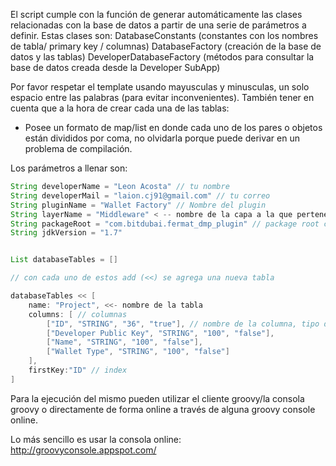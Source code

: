El script cumple con la función de generar automáticamente las clases relacionadas con la base de datos a partir de una serie de parámetros a definir.
Estas clases son:
DatabaseConstants (constantes con los nombres de tabla/ primary key / columnas)
DatabaseFactory (creación de la base de datos y las tablas)
DeveloperDatabaseFactory (métodos para consultar la base de datos creada desde la Developer SubApp)

Por favor respetar el template usando mayusculas y minusculas, un solo espacio entre las palabras (para evitar inconvenientes).
También tener en cuenta que a la hora de crear cada una de las tablas:
* Posee un formato de map/list en donde cada uno de los pares o objetos están divididos por coma, no olvidarla porque puede derivar en un problema de compilación.

Los parámetros a llenar son:

```groovy
String developerName = "Leon Acosta" // tu nombre
String developerMail = "laion.cj91@gmail.com" // tu correo
String pluginName = "Wallet Factory" // Nombre del plugin
String layerName = "Middleware" < -- nombre de la capa a la que pertenece el plugin
String packageRoot = "com.bitdubai.fermat_dmp_plugin" // package root con la plataforma a la que pertenece el plugin
String jdkVersion = "1.7"


List databaseTables = []

// con cada uno de estos add (<<) se agrega una nueva tabla

databaseTables << [
    name: "Project", <<- nombre de la tabla
    columns: [ // columnas
        ["ID", "STRING", "36", "true"], // nombre de la columna, tipo de dato, tamaño, si es primary o no
        ["Developer Public Key", "STRING", "100", "false"],
        ["Name", "STRING", "100", "false"],
        ["Wallet Type", "STRING", "100", "false"]
    ],
    firstKey:"ID" // index
]
```

Para la ejecución del mismo pueden utilizar el cliente groovy/la consola groovy o directamente de forma online a través de alguna groovy console online.

Lo más sencillo es usar la consola online: http://groovyconsole.appspot.com/

